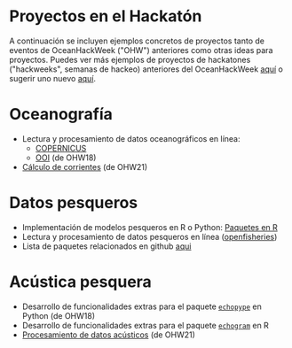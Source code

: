 # Proyectos en el Hackatón

A continuación se incluyen ejemplos concretos de proyectos tanto de eventos de OceanHackWeek ("OHW") anteriores como otras ideas para proyectos. Puedes ver más ejemplos de proyectos de hackatones ("hackweeks", semanas de hackeo) anteriores del OceanHackWeek [aquí](https://oceanhackweek.org/about/pasthackweeks.html) o sugerir uno nuevo [aquí](nuevoproyecto).

# Oceanografía
- Lectura y procesamiento de datos oceanográficos en línea:
    - [COPERNICUS](https://help.marine.copernicus.eu/en/articles/4854800-how-to-manipulate-copernicus-marine-data-using-python)
    - [OOI](https://github.com/oceanhackweek/ohw18_omlet) (de OHW18)
- [Cálculo de corrientes](https://github.com/oceanhackweek/ohw21-proj-deep-currents/blob/main/notebooks/data_analysis.ipynb) (de OHW21)

# Datos pesqueros
- Implementación de modelos pesqueros en R o Python: [Paquetes en R](https://sfg-ucsb.github.io/fishery-manageR/wrapping-up.html#r-packages-for-fishery-analysis)
- Lectura y procesamiento de datos pesqueros en línea ([openfisheries](https://github.com/ropensci/rfisheries))
- Lista de paquetes relacionados en github [aqui](https://github.com/topics/fisheries)

# Acústica pesquera
- Desarrollo de funcionalidades extras para el paquete [`echopype`](https://github.com/oceanhackweek/ohw18_echopype) en Python (de OHW18)
- Desarrollo de funcionalidades extras para el paquete [`echogram`](https://cran.r-project.org/web/packages/echogram/index.html) en R
- [Procesamiento de datos acústicos](https://github.com/oceanhackweek/ohw21-proj-bioacoustics) (de OHW21)



